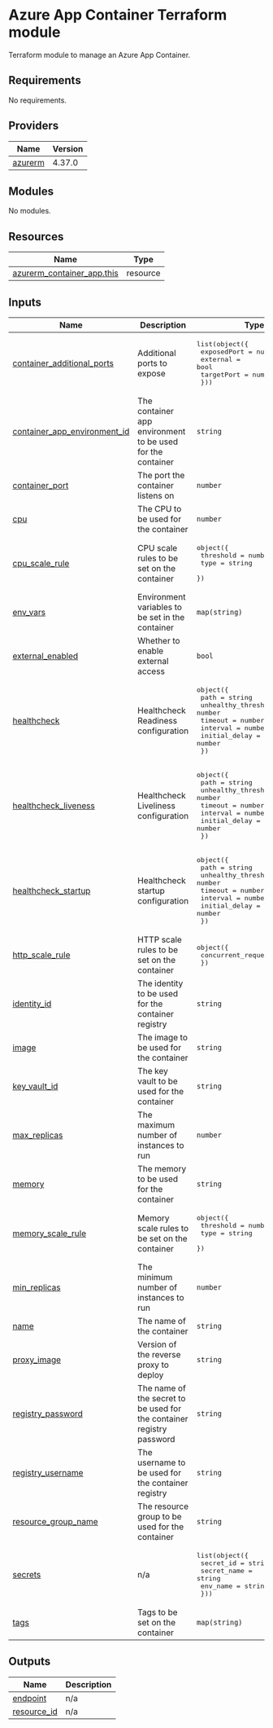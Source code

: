 # Azure App Container Terraform module

Terraform module to manage an Azure App Container.
<!-- BEGIN_TF_DOCS -->
## Requirements

No requirements.

## Providers

| Name | Version |
|------|---------|
| <a name="provider_azurerm"></a> [azurerm](#provider\_azurerm) | 4.37.0 |

## Modules

No modules.

## Resources

| Name | Type |
|------|------|
| [azurerm_container_app.this](https://registry.terraform.io/providers/hashicorp/azurerm/latest/docs/resources/container_app) | resource |

## Inputs

| Name | Description | Type | Default | Required |
|------|-------------|------|---------|:--------:|
| <a name="input_container_additional_ports"></a> [container\_additional\_ports](#input\_container\_additional\_ports) | Additional ports to expose | <pre>list(object({<br/>    exposedPort = number<br/>    external    = bool<br/>    targetPort  = number<br/>  }))</pre> | `[]` | no |
| <a name="input_container_app_environment_id"></a> [container\_app\_environment\_id](#input\_container\_app\_environment\_id) | The container app environment to be used for the container | `string` | n/a | yes |
| <a name="input_container_port"></a> [container\_port](#input\_container\_port) | The port the container listens on | `number` | `4000` | no |
| <a name="input_cpu"></a> [cpu](#input\_cpu) | The CPU to be used for the container | `number` | `0.25` | no |
| <a name="input_cpu_scale_rule"></a> [cpu\_scale\_rule](#input\_cpu\_scale\_rule) | CPU scale rules to be set on the container | <pre>object({<br/>    threshold = number<br/>    type      = string<br/>  })</pre> | <pre>{<br/>  "threshold": 50,<br/>  "type": "Utilization"<br/>}</pre> | no |
| <a name="input_env_vars"></a> [env\_vars](#input\_env\_vars) | Environment variables to be set in the container | `map(string)` | `{}` | no |
| <a name="input_external_enabled"></a> [external\_enabled](#input\_external\_enabled) | Whether to enable external access | `bool` | `false` | no |
| <a name="input_healthcheck"></a> [healthcheck](#input\_healthcheck) | Healthcheck Readiness configuration | <pre>object({<br/>    path                = string<br/>    unhealthy_threshold = number<br/>    timeout             = number<br/>    interval            = number<br/>    initial_delay       = number<br/>  })</pre> | <pre>{<br/>  "initial_delay": 60,<br/>  "interval": 10,<br/>  "path": "/",<br/>  "timeout": 2,<br/>  "unhealthy_threshold": 3<br/>}</pre> | no |
| <a name="input_healthcheck_liveness"></a> [healthcheck\_liveness](#input\_healthcheck\_liveness) | Healthcheck Liveliness configuration | <pre>object({<br/>    path                = string<br/>    unhealthy_threshold = number<br/>    timeout             = number<br/>    interval            = number<br/>    initial_delay       = number<br/>  })</pre> | <pre>{<br/>  "initial_delay": 30,<br/>  "interval": 10,<br/>  "path": "/",<br/>  "timeout": 2,<br/>  "unhealthy_threshold": 3<br/>}</pre> | no |
| <a name="input_healthcheck_startup"></a> [healthcheck\_startup](#input\_healthcheck\_startup) | Healthcheck startup configuration | <pre>object({<br/>    path                = string<br/>    unhealthy_threshold = number<br/>    timeout             = number<br/>    interval            = number<br/>    initial_delay       = number<br/>  })</pre> | <pre>{<br/>  "initial_delay": 0,<br/>  "interval": 10,<br/>  "path": "/",<br/>  "timeout": 2,<br/>  "unhealthy_threshold": 30<br/>}</pre> | no |
| <a name="input_http_scale_rule"></a> [http\_scale\_rule](#input\_http\_scale\_rule) | HTTP scale rules to be set on the container | <pre>object({<br/>    concurrent_requests = number<br/>  })</pre> | <pre>{<br/>  "concurrent_requests": 50<br/>}</pre> | no |
| <a name="input_identity_id"></a> [identity\_id](#input\_identity\_id) | The identity to be used for the container registry | `string` | n/a | yes |
| <a name="input_image"></a> [image](#input\_image) | The image to be used for the container | `string` | n/a | yes |
| <a name="input_key_vault_id"></a> [key\_vault\_id](#input\_key\_vault\_id) | The key vault to be used for the container | `string` | `null` | no |
| <a name="input_max_replicas"></a> [max\_replicas](#input\_max\_replicas) | The maximum number of instances to run | `number` | `1` | no |
| <a name="input_memory"></a> [memory](#input\_memory) | The memory to be used for the container | `string` | `"0.5Gi"` | no |
| <a name="input_memory_scale_rule"></a> [memory\_scale\_rule](#input\_memory\_scale\_rule) | Memory scale rules to be set on the container | <pre>object({<br/>    threshold = number<br/>    type      = string<br/>  })</pre> | <pre>{<br/>  "threshold": 75,<br/>  "type": "Utilization"<br/>}</pre> | no |
| <a name="input_min_replicas"></a> [min\_replicas](#input\_min\_replicas) | The minimum number of instances to run | `number` | `0` | no |
| <a name="input_name"></a> [name](#input\_name) | The name of the container | `string` | n/a | yes |
| <a name="input_proxy_image"></a> [proxy\_image](#input\_proxy\_image) | Version of the reverse proxy to deploy | `string` | `""` | no |
| <a name="input_registry_password"></a> [registry\_password](#input\_registry\_password) | The name of the secret to be used for the container registry password | `string` | `""` | no |
| <a name="input_registry_username"></a> [registry\_username](#input\_registry\_username) | The username to be used for the container registry | `string` | `""` | no |
| <a name="input_resource_group_name"></a> [resource\_group\_name](#input\_resource\_group\_name) | The resource group to be used for the container | `string` | n/a | yes |
| <a name="input_secrets"></a> [secrets](#input\_secrets) | n/a | <pre>list(object({<br/>    secret_id   = string<br/>    secret_name = string<br/>    env_name    = string<br/>  }))</pre> | `[]` | no |
| <a name="input_tags"></a> [tags](#input\_tags) | Tags to be set on the container | `map(string)` | `{}` | no |

## Outputs

| Name | Description |
|------|-------------|
| <a name="output_endpoint"></a> [endpoint](#output\_endpoint) | n/a |
| <a name="output_resource_id"></a> [resource\_id](#output\_resource\_id) | n/a |
<!-- END_TF_DOCS -->